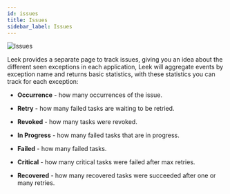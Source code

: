 ```yaml
---
id: issues
title: Issues
sidebar_label: Issues
---
```


![Issues](/img/docs/issues.png)

Leek provides a separate page to track issues, giving you an idea about the different seen exceptions in each 
application, Leek will aggregate events by exception name and returns basic statistics, with these statistics 
you can track for each exception:

- **Occurrence** - how many occurrences of the issue.

- **Retry** - how many failed tasks are waiting to be retried.

- **Revoked** - how many tasks were revoked.

- **In Progress** - how many failed tasks that are in progress.

- **Failed** - how many failed tasks.

- **Critical** - how many critical tasks were failed after max retries.

- **Recovered** - how many recovered tasks were succeeded after one or many retries.
